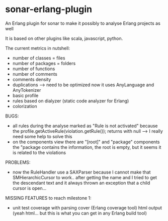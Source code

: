 sonar-erlang-plugin
===================

An Erlang plugin for sonar to make it possibly to analyse Erlang projects as well

It is based on other plugins like scala, javascript, python.

The current metrics in nutshell:
* number of classes = files
* number of packages = folders
* number of functions
* number of comments
* comments density
* duplications --> need to be optimized now it uses AnyLanguage and AnyTokenizer
* basic profile
* rules based on dialyzer (static code analyzer for Erlang)
* colorization


BUGS:
* all rules during the analyse marked as "Rule is not activated" because the profile.getActiveRule(violation.getRule()); returns with null --> I really need some help to solve this
* on the components view there are "[root]" and "package" components the "package contains the information, the root is empty, but it seems it is related to the violations

PROBLEMS:
* now the RuleHandler use a SAXParser because I cannot make that SMHierarchicCursor to work.. after getting the name and I tried to get the descendant text and it always thrown an exception that a child cursor is open...

MISSING FEATURES to reach milestone 1:
* unit test coverage with parsing cover (Erlang coverage tool) html output (yeah html... but this is what you can get in any Erlang build tool)